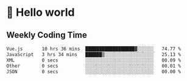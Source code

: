 # 🍻 Hello world

## Weekly Coding Time
<!--START_SECTION:waka-->

```txt
Vue.js       10 hrs 36 mins  ██████████████████▓░░░░░░   74.77 %
JavaScript   3 hrs 34 mins   ██████▒░░░░░░░░░░░░░░░░░░   25.13 %
XML          0 secs          ░░░░░░░░░░░░░░░░░░░░░░░░░   00.09 %
Other        0 secs          ░░░░░░░░░░░░░░░░░░░░░░░░░   00.01 %
JSON         0 secs          ░░░░░░░░░░░░░░░░░░░░░░░░░   00.00 %
```

<!--END_SECTION:waka-->
